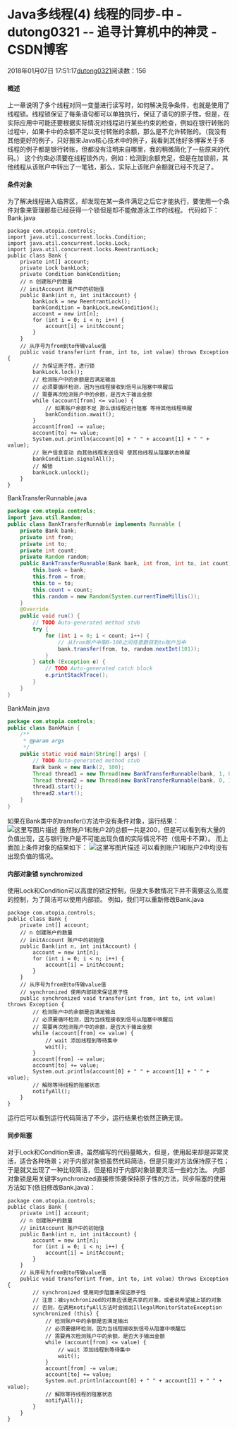 # Java多线程(4) 线程的同步-中 - dutong0321 -- 追寻计算机中的神灵 - CSDN博客
2018年01月07日 17:51:17[dutong0321](https://me.csdn.net/dutong0321)阅读数：156
#### 概述
上一章说明了多个线程对同一变量进行读写时，如何解决竞争条件，也就是使用了线程锁。线程锁保证了每条语句都可以单独执行，保证了语句的原子性。但是，在实际应用中可能还要根据实际情况对线程进行某些约束的检查，例如在银行转账的过程中，如果卡中的余额不足以支付转账的余额，那么是不允许转账的。（我没有其他更好的例子，只好搬来Java核心技术中的例子，我看到其他好多博客关于多线程的例子都是银行转账，但都没有注明来自哪里，我的稍微简化了一些原来的代码。） 
这个约束必须要在线程锁外内，例如：检测到余额充足，但是在加锁前，其他线程从该账户中转出了一笔钱，那么，实际上该账户余额就已经不充足了。
#### 条件对象
为了解决线程进入临界区，却发现在某一条件满足之后它才能执行，要使用一个条件对象来管理那些已经获得一个锁但是却不能做游泳工作的线程。 
代码如下： 
Bank.java
```
package com.utopia.controls;
import java.util.concurrent.locks.Condition;
import java.util.concurrent.locks.Lock;
import java.util.concurrent.locks.ReentrantLock;
public class Bank {
    private int[] account;
    private Lock bankLock;
    private Condition bankCondition;
    // n 创建账户的数量
    // initAccount 账户中的初始值
    public Bank(int n, int initAccount) {
        bankLock = new ReentrantLock();
        bankCondition = bankLock.newCondition();
        account = new int[n];
        for (int i = 0; i < n; i++) {
            account[i] = initAccount;
        }
    }
    // 从序号为from到to传输value值
    public void transfer(int from, int to, int value) throws Exception {
        // 为保证原子性，进行锁
        bankLock.lock();
        // 检测账户中的余额是否满足输出
        // 必须要循环检测，因为当线程接收到信号从阻塞中唤醒后
        // 需要再次检测账户中的余额，是否大于输出金额
        while (account[from] <= value) {
            // 如果账户余额不足 那么该线程进行阻塞 等待其他线程唤醒
            bankCondition.await();
        }
        account[from] -= value;
        account[to] += value;
        System.out.println(account[0] + " " + account[1] + " " + value);
        // 账户信息变动 向其他线程发送信号 使其他线程从阻塞状态唤醒
        bankCondition.signalAll();
        // 解锁
        bankLock.unlock();
    }
}
```
BankTransferRunnable.java
```java
package com.utopia.controls;
import java.util.Random;
public class BankTransferRunnable implements Runnable {
    private Bank bank;
    private int from;
    private int to;
    private int count;
    private Random random;
    public BankTransferRunnable(Bank bank, int from, int to, int count) {
        this.bank = bank;
        this.from = from;
        this.to = to;
        this.count = count;
        this.random = new Random(System.currentTimeMillis());
    }
    @Override
    public void run() {
        // TODO Auto-generated method stub
        try {
            for (int i = 0; i < count; i++) {
                // 从from账户中取0-100之间任意数目到to账户当中
                bank.transfer(from, to, random.nextInt(101));
            }
        } catch (Exception e) {
            // TODO Auto-generated catch block
            e.printStackTrace();
        }
    }
}
```
BankMain.java
```java
package com.utopia.controls;
public class BankMain {
    /**
     * @param args
     */
    public static void main(String[] args) {
        // TODO Auto-generated method stub
        Bank bank = new Bank(2, 100);
        Thread thread1 = new Thread(new BankTransferRunnable(bank, 1, 0, 10));
        Thread thread2 = new Thread(new BankTransferRunnable(bank, 0, 1, 10));
        thread1.start();
        thread2.start();
    }
}
```
如果在Bank类中的transfer()方法中没有条件对象，运行结果： 
![这里写图片描述](https://img-blog.csdn.net/20180106225624085?watermark/2/text/aHR0cDovL2Jsb2cuY3Nkbi5uZXQvZHV0b25nMDMyMQ==/font/5a6L5L2T/fontsize/400/fill/I0JBQkFCMA==/dissolve/70/gravity/SouthEast)
虽然账户1和账户2的总额一共是200，但是可以看到有大量的负值出现，这与银行账户是不可能出现负值的实际情况不符（信用卡不算）。 
而上面加上条件对象的结果如下： 
![这里写图片描述](https://img-blog.csdn.net/20180106225754324?watermark/2/text/aHR0cDovL2Jsb2cuY3Nkbi5uZXQvZHV0b25nMDMyMQ==/font/5a6L5L2T/fontsize/400/fill/I0JBQkFCMA==/dissolve/70/gravity/SouthEast)
可以看到账户1和账户2中均没有出现负值的情况。
#### 内部对象锁 synchromized
使用Lock和Condition可以高度的锁定控制，但是大多数情况下并不需要这么高度的控制，为了简洁可以使用内部锁。 
例如，我们可以重新修改Bank.java
```
package com.utopia.controls;
public class Bank {
    private int[] account;
    // n 创建账户的数量
    // initAccount 账户中的初始值
    public Bank(int n, int initAccount) {
        account = new int[n];
        for (int i = 0; i < n; i++) {
            account[i] = initAccount;
        }
    }
    // 从序号为from到to传输value值
    // synchronized 使用内部锁来保证原子性
    public synchronized void transfer(int from, int to, int value) throws Exception {
        // 检测账户中的余额是否满足输出
        // 必须要循环检测，因为当线程接收到信号从阻塞中唤醒后
        // 需要再次检测账户中的余额，是否大于输出金额
        while (account[from] <= value) {
            // wait 添加线程到等待集中
            wait();
        }
        account[from] -= value;
        account[to] += value;
        System.out.println(account[0] + " " + account[1] + " " + value);
        // 解除等待线程的阻塞状态
        notifyAll();
    }
}
```
运行后可以看到运行代码简洁了不少，运行结果也依然正确无误。
#### 同步阻塞
对于Lock和Condition来讲，虽然编写的代码量略大，但是，使用起来却是非常灵活，适合各种场景；对于内部对象锁虽然代码简洁，但是只能对方法保持原子性；于是就又出现了一种比较简洁，但是相对于内部对象锁要灵活一些的方法。 
内部对象锁是用关键字synchronized直接修饰要保持原子性的方法，同步阻塞的使用方法如下(依旧修改Bank.java)：
```
package com.utopia.controls;
public class Bank {
    private int[] account;
    // n 创建账户的数量
    // initAccount 账户中的初始值
    public Bank(int n, int initAccount) {
        account = new int[n];
        for (int i = 0; i < n; i++) {
            account[i] = initAccount;
        }
    }
    // 从序号为from到to传输value值
    public void transfer(int from, int to, int value) throws Exception {
        // synchronized 使用同步阻塞来保证原子性
        // 注意：被synchronized的对象应该是共享的对象，或者说希望被上锁的对象
        // 否则，在调用notifyAll方法时会抛出IllegalMonitorStateException
        synchronized (this) {
            // 检测账户中的余额是否满足输出
            // 必须要循环检测，因为当线程接收到信号从阻塞中唤醒后
            // 需要再次检测账户中的余额，是否大于输出金额
            while (account[from] <= value) {
                // wait 添加线程到等待集中
                wait();
            }
            account[from] -= value;
            account[to] += value;
            System.out.println(account[0] + " " + account[1] + " " + value);
            // 解除等待线程的阻塞状态
            notifyAll();
        }
    }
}
```
